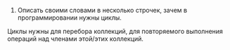 1. Описать своими словами в несколько строчек, зачем в программировании нужны циклы.

Циклы нужны для перебора коллекций, для повторяемого выполнения операций над членами этой/этих коллекций.